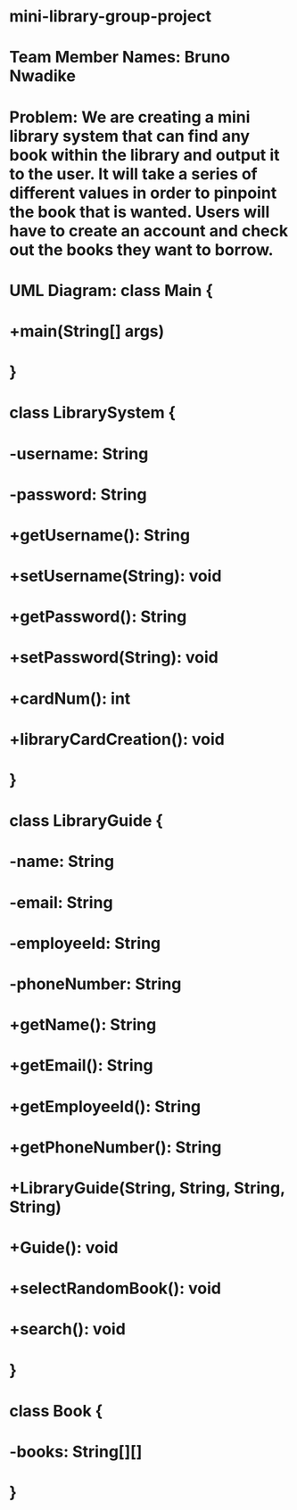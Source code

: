 # mini-library-group-project
# Team Member Names: Bruno Nwadike
# Problem: We are creating a mini library system that can find any book within the library and output it to the user. It will take a series of different values in order to pinpoint the book that is wanted. Users will have to create an account and check out the books they want to borrow.
# UML Diagram: class Main {
  # +main(String[] args)
# }

# class LibrarySystem {
  # -username: String
  # -password: String
  # +getUsername(): String
  # +setUsername(String): void
  # +getPassword(): String
  # +setPassword(String): void
  # +cardNum(): int
  # +libraryCardCreation(): void
# }

# class LibraryGuide {
 # -name: String
 # -email: String
  # -employeeId: String
 # -phoneNumber: String
# +getName(): String
  # +getEmail(): String
  # +getEmployeeId(): String
  # +getPhoneNumber(): String
  # +LibraryGuide(String, String, String, String)
  # +Guide(): void
  # +selectRandomBook(): void
  # +search(): void
# }

# class Book {
  # -books: String[][]
# }
